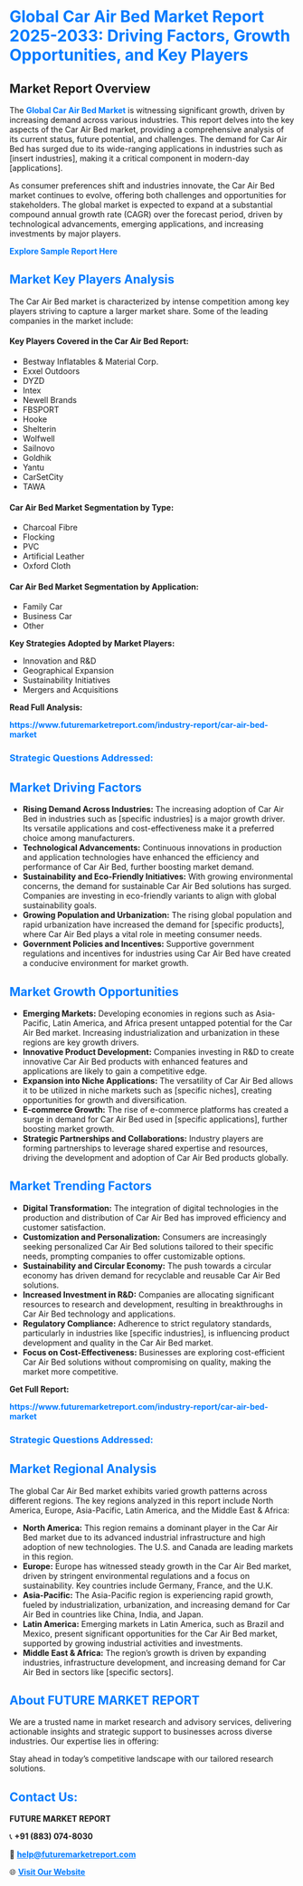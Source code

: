 <h1 style="color: #007BFF;">Global Car Air Bed Market Report 2025-2033: Driving Factors, Growth Opportunities, and Key Players</h1>

<section id="overview">
<h2>Market Report Overview</h2>
<p>The <a href="https://www.futuremarketreport.com/industry-report/car-air-bed-market" style="color: #007BFF; text-decoration: none;"><strong>Global Car Air Bed Market</strong></a> is witnessing significant growth, driven by increasing demand across various industries. This report delves into the key aspects of the Car Air Bed market, providing a comprehensive analysis of its current status, future potential, and challenges. The demand for Car Air Bed has surged due to its wide-ranging applications in industries such as [insert industries], making it a critical component in modern-day [applications].</p>
<p>As consumer preferences shift and industries innovate, the Car Air Bed market continues to evolve, offering both challenges and opportunities for stakeholders. The global market is expected to expand at a substantial compound annual growth rate (CAGR) over the forecast period, driven by technological advancements, emerging applications, and increasing investments by major players.</p>
</section>

<section id="overview">
<p><a href="https://www.futuremarketreport.com/request-sample/reportId=52487" style="color: #007BFF; text-decoration: none;"><strong>Explore Sample Report Here</strong></a></p>
</section>

<section id="key-players">
<h2 style="color: #007BFF;">Market Key Players Analysis</h2>
<p>The Car Air Bed market is characterized by intense competition among key players striving to capture a larger market share. Some of the leading companies in the market include:</p>
<h4>Key Players Covered in the Car Air Bed Report:</h4>
<ul><li>Bestway Inflatables &amp; Material Corp.</li><li>Exxel Outdoors</li><li>DYZD</li><li>Intex</li><li>Newell Brands</li><li>FBSPORT</li><li>Hooke</li><li>Shelterin</li><li>Wolfwell</li><li>Sailnovo</li><li>Goldhik</li><li>Yantu</li><li>CarSetCity</li><li>TAWA</li></ul>
<h4>Car Air Bed Market Segmentation by Type:</h4>
<ul><li>Charcoal Fibre</li><li>Flocking</li><li>PVC</li><li>Artificial Leather</li><li>Oxford Cloth</li></ul>

<h4>Car Air Bed Market Segmentation by Application:</h4>
<ul><li>Family Car</li><li>Business Car</li><li>Other</li></ul>
<p><strong>Key Strategies Adopted by Market Players:</strong></p>
<ul>
<li>Innovation and R&D</li>
<li>Geographical Expansion</li>
<li>Sustainability Initiatives</li>
<li>Mergers and Acquisitions</li>
</ul>
</section>

<section>
<p><strong>Read Full Analysis: </strong></p><a href="https://www.futuremarketreport.com/industry-report/car-air-bed-market" style="color: #007BFF; text-decoration: none;"><strong>https://www.futuremarketreport.com/industry-report/car-air-bed-market</strong></a>
<h3 style="color: #007BFF;">Strategic Questions Addressed:</h3>
</section>

<section id="driving-factors">
<h2 style="color: #007BFF;">Market Driving Factors</h2>
<ul>
<li><strong>Rising Demand Across Industries:</strong> The increasing adoption of Car Air Bed in industries such as [specific industries] is a major growth driver. Its versatile applications and cost-effectiveness make it a preferred choice among manufacturers.</li>
<li><strong>Technological Advancements:</strong> Continuous innovations in production and application technologies have enhanced the efficiency and performance of Car Air Bed, further boosting market demand.</li>
<li><strong>Sustainability and Eco-Friendly Initiatives:</strong> With growing environmental concerns, the demand for sustainable Car Air Bed solutions has surged. Companies are investing in eco-friendly variants to align with global sustainability goals.</li>
<li><strong>Growing Population and Urbanization:</strong> The rising global population and rapid urbanization have increased the demand for [specific products], where Car Air Bed plays a vital role in meeting consumer needs.</li>
<li><strong>Government Policies and Incentives:</strong> Supportive government regulations and incentives for industries using Car Air Bed have created a conducive environment for market growth.</li>
</ul>
</section>

<section id="growth-opportunities">
<h2 style="color: #007BFF;">Market Growth Opportunities</h2>
<ul>
<li><strong>Emerging Markets:</strong> Developing economies in regions such as Asia-Pacific, Latin America, and Africa present untapped potential for the Car Air Bed market. Increasing industrialization and urbanization in these regions are key growth drivers.</li>
<li><strong>Innovative Product Development:</strong> Companies investing in R&D to create innovative Car Air Bed products with enhanced features and applications are likely to gain a competitive edge.</li>
<li><strong>Expansion into Niche Applications:</strong> The versatility of Car Air Bed allows it to be utilized in niche markets such as [specific niches], creating opportunities for growth and diversification.</li>
<li><strong>E-commerce Growth:</strong> The rise of e-commerce platforms has created a surge in demand for Car Air Bed used in [specific applications], further boosting market growth.</li>
<li><strong>Strategic Partnerships and Collaborations:</strong> Industry players are forming partnerships to leverage shared expertise and resources, driving the development and adoption of Car Air Bed products globally.</li>
</ul>
</section>

<section id="trending-factors">
<h2 style="color: #007BFF;">Market Trending Factors</h2>
<ul>
<li><strong>Digital Transformation:</strong> The integration of digital technologies in the production and distribution of Car Air Bed has improved efficiency and customer satisfaction.</li>
<li><strong>Customization and Personalization:</strong> Consumers are increasingly seeking personalized Car Air Bed solutions tailored to their specific needs, prompting companies to offer customizable options.</li>
<li><strong>Sustainability and Circular Economy:</strong> The push towards a circular economy has driven demand for recyclable and reusable Car Air Bed solutions.</li>
<li><strong>Increased Investment in R&D:</strong> Companies are allocating significant resources to research and development, resulting in breakthroughs in Car Air Bed technology and applications.</li>
<li><strong>Regulatory Compliance:</strong> Adherence to strict regulatory standards, particularly in industries like [specific industries], is influencing product development and quality in the Car Air Bed market.</li>
<li><strong>Focus on Cost-Effectiveness:</strong> Businesses are exploring cost-efficient Car Air Bed solutions without compromising on quality, making the market more competitive.</li>
</ul>
</section>

<section>
<p><strong>Get Full Report: </strong></p><a href="https://www.futuremarketreport.com/industry-report/car-air-bed-market" style="color: #007BFF; text-decoration: none;"><strong>https://www.futuremarketreport.com/industry-report/car-air-bed-market</strong></a>
<h3 style="color: #007BFF;">Strategic Questions Addressed:</h3>
</section>


<section id="regional-analysis">
<h2 style="color: #007BFF;">Market Regional Analysis</h2>
<p>The global Car Air Bed market exhibits varied growth patterns across different regions. The key regions analyzed in this report include North America, Europe, Asia-Pacific, Latin America, and the Middle East & Africa:</p>
<ul>
<li><strong>North America:</strong> This region remains a dominant player in the Car Air Bed market due to its advanced industrial infrastructure and high adoption of new technologies. The U.S. and Canada are leading markets in this region.</li>
<li><strong>Europe:</strong> Europe has witnessed steady growth in the Car Air Bed market, driven by stringent environmental regulations and a focus on sustainability. Key countries include Germany, France, and the U.K.</li>
<li><strong>Asia-Pacific:</strong> The Asia-Pacific region is experiencing rapid growth, fueled by industrialization, urbanization, and increasing demand for Car Air Bed in countries like China, India, and Japan.</li>
<li><strong>Latin America:</strong> Emerging markets in Latin America, such as Brazil and Mexico, present significant opportunities for the Car Air Bed market, supported by growing industrial activities and investments.</li>
<li><strong>Middle East & Africa:</strong> The region’s growth is driven by expanding industries, infrastructure development, and increasing demand for Car Air Bed in sectors like [specific sectors].</li>
</ul>
</section>

<footer>
<h2 style="color: #007BFF;">About FUTURE MARKET REPORT</h2>
<p>We are a trusted name in market research and advisory services, delivering actionable insights and strategic support to businesses across diverse industries. Our expertise lies in offering:</p>

<p>Stay ahead in today’s competitive landscape with our tailored research solutions.</p>

<h2 style="color: #007BFF;">Contact Us:</h2>
<p><strong>FUTURE MARKET REPORT</strong></p>
<p>📞 <strong>+91 (883) 074-8030</strong></p>
<p>📧 <strong><a href="mailto:help@futuremarketreport.com" style="color: #007BFF;">help@futuremarketreport.com</a></strong></p>
<p>🌐 <strong><a href="https://www.futuremarketreport.com/" style="color: #007BFF;">Visit Our Website</a></strong></p>
</footer>